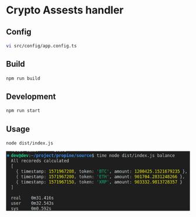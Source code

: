 # Crypto Assests handler

## Config


```bash
vi src/config/app.config.ts
```

## Build

```bash
npm run build
```

## Development

```bash
npm run start
```

## Usage

```bash
node dist/index.js
```
![](./docs/get-total-balance.png)
